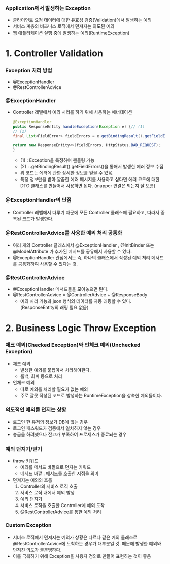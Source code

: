 ### Application에서 발생하는 Exception
- 클라이언트 요청 데이터에 대한 유효성 검증(Validation)에서 발생하는 예외
- 서비스 계층의 비즈니스 로직에서 던져지는 의도된 예외
- 웹 애플리케이션 실행 중에 발생하는 예외(RuntimeException)

# **1. Controller Validation**

### Exception 처리 방법
- @ExceptionHandler
- @RestControllerAdvice 

### @ExceptionHandler
- Controller 레벨에서 예외 처리를 하기 위해 사용하는 애너테이션
    ```java
    @ExceptionHandler
    public ResponseEntity handleException(Exception e) {// (1)
    // (2)
    final List<FieldError> fieldErrors = e.getBindingResult().getFieldErrors();

    return new ResponseEntity<>(fieldErrors, HttpStatus.BAD_REQUEST);
    }
    ```
    - (1) : Exception을 특정하여 핸들링 가능
    - (2) : .getBindingResult().getFieldErrors()을 통해서 발생한 에러 정보 수집
    - 위 코드는 에러에 관한 상세한 정보를 얻을 수 있음.
    - 특정 정보만을 받아 깔끔한 에러 메시지를 사용하고 싶다면 에러 코드에 대한 DTO 클래스를 만들어서 사용하면 된다. (mapper 연결은 되는지 잘 모름)

### @ExceptionHandler의 단점
- Controller 레벨에서 다루기 때문에 모든 Controller 클래스에 필요하고, 따라서 중복된 코드가 발생한다.

### @RestControllerAdvice를 사용한 예외 처리 공통화
- 여러 개의 Controller 클래스에서 @ExceptionHandler , @InitBinder 또는
@ModelAttribute 가 추가된 메서드를 공유해서 사용할 수 있다.
- @ExceptionHandler 관점에서는 즉, 하나의 클래스에서 작성된 예외 처리 메서드를 공통화하여 사용할 수 있다는 것.

### @RestControllerAdvice
- @ExceptionHandler 메서드들을 모아놓으면 된다.
- @RestControllerAdvice = @ControllerAdvice + @ResponseBody
  - 예외 처리 기능과 json 형식의 데이터를 자동 래핑할 수 있다.(ResponseEntity의 래핑 필요 없음)

# **2. Business Logic Throw Exception**

### 체크 예외(Checked Exception)와 언체크 예외(Unchecked Exception)
- 체크 예외
  - 발생한 예외를 붙잡아서 처리해야한다.
  - 롤백, 회피 등으로 처리
- 언체크 예외
  - 따로 예외를 처리할 필요가 없는 예외
  - 주로 잘못 작성된 코드로 발생하는 RuntimeException을 상속한 예외들이다.

### 의도적인 에외를 던지는 상황
- 로그인 한 유저의 정보가 DB에 없는 경우
- 로그인 패스워드가 검증에서 일치하지 않는 경우
- 송금을 하려했으나 잔고가 부족하여 프로세스가 종료되는 경우

### 예외 던지기/받기
- throw 키워드
  - 예외를 메서드 바깥으로 던지는 키워드
  - 메서드 바깥 : 메서드를 호출한 지점을 의미
- 던져지는 예외의 흐름
  1. Controller의 서비스 로직 호출
  2. 서비스 로직 내에서 예외 발생
  3. 예외 던지기
  4. 서비스 로직을 호출한 Controller에 예외 도착
  5. @RestControllerAdvice를 통한 예외 처리

### Custom Exception
- 서비스 로직에서 던져지는 예외가 상황은 다르나 같은 예외 클래스로 @RestControllerAdvice에 도착하는 경우가 대부분일 것. 때문에 발생한 예외와 던져진 의도가 불분명하다.
- 이를 극복하기 위해 Exception을 사용자 정의로 만들어 표현하는 것이 좋음